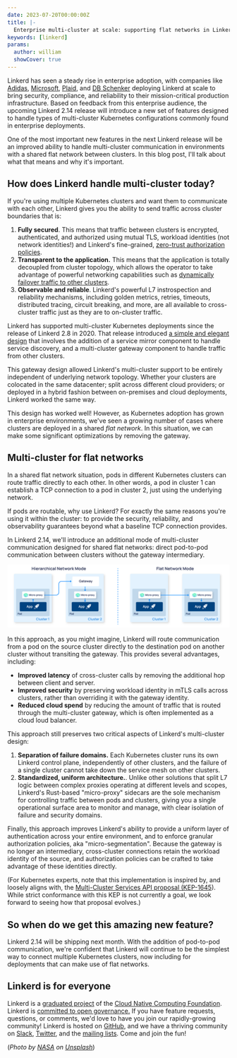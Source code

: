 ```yaml
---
date: 2023-07-20T00:00:00Z
title: |-
  Enterprise multi-cluster at scale: supporting flat networks in Linkerd
keywords: [linkerd]
params:
  author: william
  showCover: true
---
```


Linkerd has seen a steady rise in enterprise adoption, with companies like
[Adidas](https://buoyant.io/case-studies/adidas),
[Microsoft](https://buoyant.io/case-studies/xbox),
[Plaid](https://www.cncf.io/blog/2023/07/17/plaid-pain-free-deployments-at-global-scale/),
and [DB Schenker](https://buoyant.io/case-studies/schenker) deploying Linkerd at
scale to bring security, compliance, and reliability to their mission-critical
production infrastructure. Based on feedback from this enterprise audience, the
upcoming Linkerd 2.14 release will introduce a new set of features designed to
handle types of multi-cluster Kubernetes configurations commonly found in
enterprise deployments.

One of the most important new features in the next Linkerd release will be an
improved ability to handle multi-cluster communication in environments with a
shared flat network between clusters. In this blog post, I'll talk about what
that means and why it's important.

## How does Linkerd handle multi-cluster today?

If you're using multiple Kubernetes clusters and want them to communicate with
each other, Linkerd gives you the ability to send traffic across cluster
boundaries that is:

1. **Fully secured**. This means that traffic between clusters is encrypted,
   authenticated, and authorized using mutual TLS, workload identities (not
   network identities!) and Linkerd's fine-grained,
   [zero-trust authorization policies](/2/features/server-policy/).
2. **Transparent to the application.** This means that the application is
   totally decoupled from cluster topology, which allows the operator to take
   advantage of powerful networking capabilities such as
   [dynamically failover traffic to other clusters](/2/tasks/automatic-failover/).
3. **Observable and reliable**. Linkerd's powerful L7 instrospection and
   reliability mechanisms, including golden metrics, retries, timeouts,
   distributed tracing, circuit breaking, and more, are all available to
   cross-cluster traffic just as they are to on-cluster traffic.

Linkerd has supported multi-cluster Kubernetes deployments since the release of
Linkerd 2.8 in 2020. That release introduced
[a simple and elegant design](/2/features/multicluster/)
that involves the addition of a service mirror component to handle service
discovery, and a multi-cluster gateway component to handle traffic from other
clusters.

This gateway design allowed Linkerd's multi-cluster support to be entirely
independent of underlying network topology. Whether your clusters are colocated
in the same datacenter; split across different cloud providers; or deployed in a
hybrid fashion between on-premises and cloud deployments, Linkerd worked the
same way.

This design has worked well! However, as Kubernetes adoption has grown in
enterprise environments, we've seen a growing number of cases where clusters are
deployed in a shared _flat network_. In this situation, we can make some
significant optimizations by removing the gateway.

## Multi-cluster for flat networks

In a shared flat network situation, pods in different Kubernetes clusters can
route traffic directly to each other. In other words, a pod in cluster 1 can
establish a TCP connection to a pod in cluster 2, just using the underlying
network.

If pods are routable, why use Linkerd? For exactly the same reasons you're using
it within the cluster: to provide the security, reliability, and observability
guarantees beyond what a baseline TCP connection provides.

In Linkerd 2.14, we'll introduce an additional mode of multi-cluster
communication designed for shared flat networks: direct pod-to-pod communication
between clusters without the gateway intermediary.

![An architectural diagram comparing hierarchical network mode with the new flat network mode](flat-network.png)

In this approach, as you might imagine, Linkerd will route communication from a
pod on the source cluster directly to the destination pod on another cluster
without transiting the gateway. This provides several advantages, including:

- **Improved latency** of cross-cluster calls by removing the additional hop
  between client and server.
- **Improved security** by preserving workload identity in mTLS calls across
  clusters, rather than overriding it with the gateway identity.
- **Reduced cloud spend** by reducing the amount of traffic that is routed
  through the multi-cluster gateway, which is often implemented as a cloud loud
  balancer.

This approach still preserves two critical aspects of Linkerd's multi-cluster
design:

1. **Separation of failure domains.** Each Kubernetes cluster runs its own
   Linkerd control plane, independently of other clusters, and the failure of a
   single cluster cannot take down the service mesh on other clusters.
2. **Standardized, uniform architecture.**. Unlike other solutions that split L7
   logic between complex proxies operating at different levels and scopes,
   Linkerd's Rust-based "micro-proxy" sidecars are the sole mechanism for
   controlling traffic between pods and clusters, giving you a single
   operational surface area to monitor and manage, with clear isolation of
   failure and security domains.

Finally, this approach improves Linkerd's ability to provide a uniform layer of
authentication across your entire environment, and to enforce granular
authorization policies, aka "micro-segmentation". Because the gateway is no
longer an intermediary, cross-cluster connections retain the workload identity
of the source, and authorization policies can be crafted to take advantage of
these identities directly.

(For Kubernetes experts, note that this implementation is inspired by, and
loosely aligns with, the
[Multi-Cluster Services API proposal (KEP-1645](https://github.com/kubernetes/enhancements/tree/master/keps/sig-multicluster/1645-multi-cluster-services-api)).
While strict conformance with this KEP is not currently a goal, we look forward
to seeing how that proposal evolves.)

## So when do we get this amazing new feature?

Linkerd 2.14 will be shipping next month. With the addition of pod-to-pod
communication, we're confident that Linkerd will continue to be the simplest way
to connect multiple Kubernetes clusters, now including for deployments that can
make use of flat networks.

## Linkerd is for everyone

Linkerd is a [graduated project](/2021/07/28/announcing-cncf-graduation/) of the
[Cloud Native Computing Foundation](https://cncf.io/). Linkerd is
[committed to open governance.](/2019/10/03/linkerds-commitment-to-open-governance/)
If you have feature requests, questions, or comments, we'd love to have you join
our rapidly-growing community! Linkerd is hosted on
[GitHub](https://github.com/linkerd/), and we have a thriving community on
[Slack](https://slack.linkerd.io/), [Twitter](https://twitter.com/linkerd), and
the [mailing lists](/2/get-involved/). Come and join the fun!

(_Photo by
[NASA](https://unsplash.com/@nasa?utm_source=unsplash&utm_medium=referral&utm_content=creditCopyText)
on
[Unsplash](https://unsplash.com/photos/_SFJhRPzJHs?utm_source=unsplash&utm_medium=referral&utm_content=creditCopyText)_)
